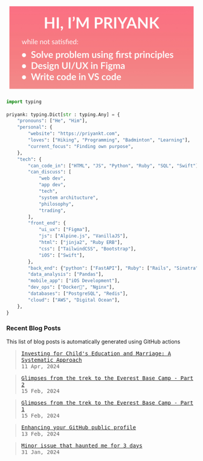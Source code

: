 <img src="https://github.com/priyankt/priyankt/blob/main/profile-header.jpg" alt="Priyank GitHub profile README header image">

```python
import typing

priyank: typing.Dict[str : typing.Any] = {
    "pronouns": ["He", "Him"],
    "personal": {
        "website": "https://priyankt.com",
        "loves": ["Hiking", "Programming", "Badminton", "Learning"],
        "current_focus": "Finding own purpose",
    },
    "tech": {
        "can_code_in": ["HTML", "JS", "Python", "Ruby", "SQL", "Swift"],
        "can_discuss": [
            "web dev",
            "app dev",
            "tech",
            "system architucture",
            "philosophy",
            "trading",
        ],
        "front_end": {
            "ui_ux": ["Figma"],
            "js": ["Alpine.js", "VanillaJS"],
            "html": ["jinja2", "Ruby ERB"],
            "css": ["TailwindCSS", "Bootstrap"],
            "iOS": ["Swift"],
        },
        "back_end": {"python": ["FastAPI"], "Ruby": ["Rails", "Sinatra"]},
        "data_analysis": ["Pandas"],
        "mobile_app": ["iOS Development"],
        "dev_ops": ["Docker🐳", "Nginx"],
        "databases": ["PostgreSQL", "Redis"],
        "cloud": ["AWS", "Digital Ocean"],
    },
}
```
### Recent Blog Posts
This list of blog posts is automatically generated using GitHub actions

<!-- BLOG_START -->
><samp>[Investing for Child's Education and Marriage: A Systematic Approach](https://priyankt.github.io/posts/investing-for-child-education-marriage/)</samp><br>
><samp>11 Apr, 2024</samp>

><samp>[Glimpses from the trek to the Everest Base Camp - Part 2](https://priyankt.github.io/posts/trek-to-the-everest-base-camp-part-2/)</samp><br>
><samp>15 Feb, 2024</samp>

><samp>[Glimpses from the trek to the Everest Base Camp - Part 1](https://priyankt.github.io/posts/trek-to-the-everest-base-camp-1/)</samp><br>
><samp>15 Feb, 2024</samp>

><samp>[Enhancing your GitHub public profile](https://priyankt.github.io/posts/enhancing-github-public-profile/)</samp><br>
><samp>13 Feb, 2024</samp>

><samp>[Minor issue that haunted me for 3 days](https://priyankt.github.io/posts/fastapi-query-param-caching-issue/)</samp><br>
><samp>31 Jan, 2024</samp>
<!-- BLOG_END -->
